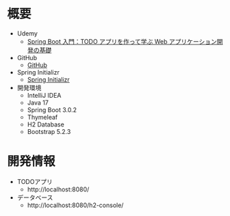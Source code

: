 # 概要

- Udemy
    - [Spring Boot 入門：TODO アプリを作って学ぶ Web アプリケーション開発の基礎](https://www.udemy.com/course/poco-tech-spring-boot/)
- GitHub
    - [GitHub](https://github.com/kamomecode/spring-boot-introduction/tree/start-here)
- Spring Initializr
    - [Spring Initializr](https://start.spring.io/)
- 開発環境
    - IntelliJ IDEA
    - Java 17
    - Spring Boot 3.0.2
    - Thymeleaf
    - H2 Database
    - Bootstrap 5.2.3

# 開発情報

- TODOアプリ
    - http://localhost:8080/
- データベース
    - http://localhost:8080/h2-console/

